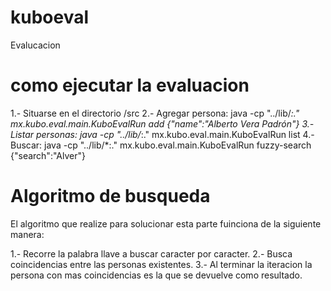 # kuboeval
Evalucacion

# como ejecutar la evaluacion

1.- Situarse en el directorio /src
2.- Agregar persona:
    java -cp "../lib/*:."  mx.kubo.eval.main.KuboEvalRun add {\"name\":\"Alberto Vera Padrón\"}
3.- Listar personas:
    java -cp "../lib/*:."  mx.kubo.eval.main.KuboEvalRun list
4.- Buscar:
    java -cp "../lib/*:."  mx.kubo.eval.main.KuboEvalRun fuzzy-search {\"search\":\"Alver\"}
    
    
# Algoritmo de busqueda

El algoritmo que realize para solucionar esta parte fuinciona de la siguiente manera:

1.- Recorre la palabra llave a buscar caracter por caracter.
2.- Busca coincidencias entre las personas existentes.
3.- Al terminar la iteracion la persona con mas coincidencias es la que se devuelve como resultado.



